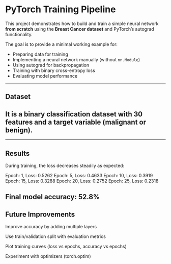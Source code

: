 # PyTorch Training Pipeline  

This project demonstrates how to build and train a simple neural network **from scratch** using the **Breast Cancer dataset** and PyTorch’s autograd functionality.  

The goal is to provide a minimal working example for:  
- Preparing data for training  
- Implementing a neural network manually (without `nn.Module`)  
- Using autograd for backpropagation  
- Training with binary cross-entropy loss  
- Evaluating model performance  

---

##  Dataset 
It is a binary classification dataset with 30 features and a target variable (malignant or benign).  
---

---
## Results

During training, the loss decreases steadily as expected:

Epoch: 1, Loss: 0.5262
Epoch: 5, Loss: 0.4633
Epoch: 10, Loss: 0.3919
Epoch: 15, Loss: 0.3288
Epoch: 20, Loss: 0.2752
Epoch: 25, Loss: 0.2318


Final model accuracy: 52.8%
---
## Future Improvements

Improve accuracy by adding multiple layers

Use train/validation split with evaluation metrics

Plot training curves (loss vs epochs, accuracy vs epochs)

Experiment with optimizers (torch.optim)
